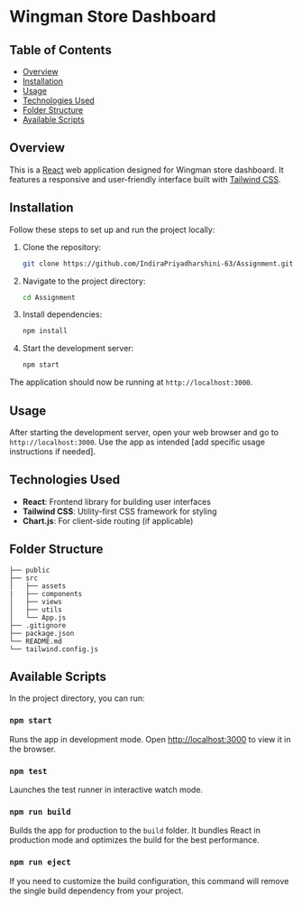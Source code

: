 # Wingman Store Dashboard

## Table of Contents

- [Overview](#overview)
- [Installation](#installation)
- [Usage](#usage)
- [Technologies Used](#technologies-used)
- [Folder Structure](#folder-structure)
- [Available Scripts](#available-scripts)


## Overview

This is a [React](https://reactjs.org/) web application designed for Wingman store dashboard. It features a responsive and user-friendly interface built with [Tailwind CSS](https://tailwindcss.com/).

## Installation

Follow these steps to set up and run the project locally:

1. Clone the repository:
   ```bash
   git clone https://github.com/IndiraPriyadharshini-63/Assignment.git
   ```

2. Navigate to the project directory:
   ```bash
   cd Assignment
   ```

3. Install dependencies:
   ```bash
   npm install
   ```

4. Start the development server:
   ```bash
   npm start
   ```

The application should now be running at `http://localhost:3000`.

## Usage

After starting the development server, open your web browser and go to `http://localhost:3000`. Use the app as intended [add specific usage instructions if needed].

## Technologies Used

- **React**: Frontend library for building user interfaces
- **Tailwind CSS**: Utility-first CSS framework for styling
- **Chart.js**: For client-side routing (if applicable)


## Folder Structure

```
├── public
├── src
│   ├── assets
|   ├── components
│   ├── views
│   ├── utils
│   └── App.js
├── .gitignore
├── package.json
└── README.md
└── tailwind.config.js
```


## Available Scripts

In the project directory, you can run:

### `npm start`

Runs the app in development mode.
Open [http://localhost:3000](http://localhost:3000) to view it in the browser.

### `npm test`

Launches the test runner in interactive watch mode.

### `npm run build`

Builds the app for production to the `build` folder. It bundles React in production mode and optimizes the build for the best performance.

### `npm run eject`

If you need to customize the build configuration, this command will remove the single build dependency from your project.



